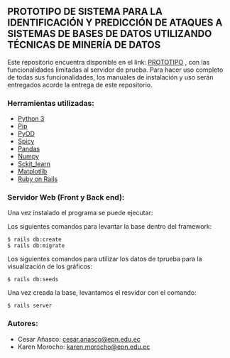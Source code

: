 ## PROTOTIPO DE SISTEMA PARA LA IDENTIFICACIÓN Y PREDICCIÓN DE ATAQUES A SISTEMAS DE BASES DE DATOS UTILIZANDO TÉCNICAS DE MINERÍA DE DATOS

Este repositorio encuentra disponible en el link: [PROTOTIPO](https://tesisw.herokuapp.com/) , con las funcionalidades limitadas al servidor de prueba. Para hacer uso completo de todas sus funcionalidades, los manuales de instalación y uso serán entregados acorde la entrega de este repositorio. 

### Herramientas utilizadas:

* [Python 3](https://www.python.org/download/releases/3.0/) 
* [Pip](https://pypi.org/project/pip/)
* [PyOD](https://pyod.readthedocs.io/en/latest/)
* [Spicy](https://pypi.org/project/spicy/)
* [Pandas](https://pandas.pydata.org/)
* [Numpy](https://numpy.org/)
* [Sckit_learn](https://scikit-learn.org/stable/)
* [Matplotlib](https://matplotlib.org/)
* [Ruby on Rails](https://rubyonrails.org/)

### Servidor Web (Front y Back end):

Una vez instalado el programa se puede ejecutar:

Los siguientes comandos para levantar la base dentro del framework:

```
$ rails db:create
$ rails db:migrate
```

Los siguientes comandos para utilizar los datos de tprueba para la visualización de los gráficos:

```
$ rails db:seeds
```

Una vez creada la base, levantamos el resvidor con el comando:

```
$ rails server
```

### Autores:


* Cesar Añasco: 	[cesar.anasco@epn.edu.ec](mailto:cesar.anasco@epn.edu.ec)
* Karen Morocho: 	[karen.morocho@epn.edu.ec](mailto:karen.morocho@epn.edu.ec)
